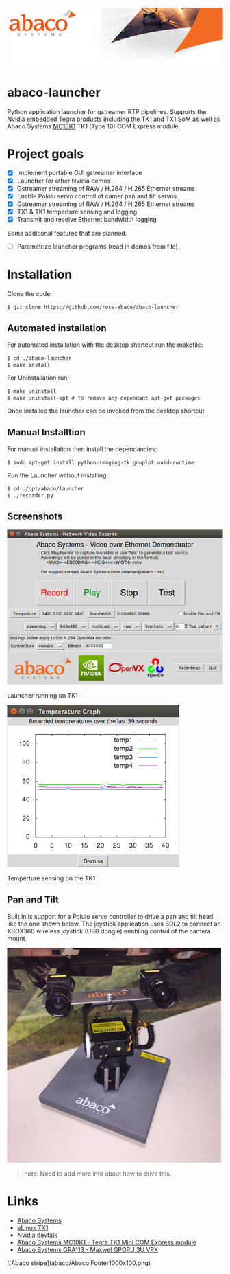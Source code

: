 ![Abaco stripe](abaco/Abaco_background-1000x275.png)

# abaco-launcher
Python application launcher for gstreamer RTP pipelines. Supports the Nvidia embedded Tegra products including the TK1 and TX1 SoM as well as Abaco Systems [MC10K1](https://www.abaco.com/products/mcom10-k1-mini-com-express) TK1 (Type 10) COM Express module.

# Project goals
- [x] Implement portable GUI gstreamer interface
- [x] Launcher for other Nvidia demos
- [x] Gstreamer streaming of RAW / H.264 / H.265 Ethernet streams
- [x] Enable Pololu servo controll of camer pan and tilt servos.
- [x] Gstreamer streaming of RAW / H.264 / H.265 Ethernet streams
- [x] TX1 & TK1 temperture sensing and logging
- [x] Transmit and receive Ethernet bandwidth logging

Some additional features that are planned.
- [ ] Parametrize launcher programs (read in demos from file).

# Installation
Clone the code:

    $ git clone https://github.com/ross-abaco/abaco-launcher
## Automated installation
For automated installation with the desktop shortcut run the makefile:

    $ cd ./abaco-launcher
    $ make install
For Uninstallation run:

    $ make uninstall
    $ make uninstall-apt # To remove any dependant apt-get packages
Once installed the launcher can be invoked from the desktop shortcut.

## Manual Installtion
For manual installation then install the dependancies:

    $ sudo apt-get install python-imaging-tk gnuplot uuid-runtime
Run the Launcher without installing:

    $ cd ./opt/abaco/launcher
    $ ./recorder.py
   
## Screenshots
![Launcher screenshot](abaco/Abaco-launcher01.png)

Launcher running on TK1

![Temp sensing](abaco/Abaco-launcher02.png)

Temperture sensing on the TK1
## Pan and Tilt
Built in is support for a Polulu servo controller to drive a pan and tilt head like the one shown below. The joystick application uses SDL2 to connect an XBOX360 wireless joystick (USB dongle) enabling control of the camera mount. 

![Pan and Tilt](abaco/bot2.png)

> note: Need to add more info about how to drive this.

# Links
* [Abaco Systems](http://abaco.com)
* [eLinux TX1](http://elinux.org/Jetson_TX1)
* [Nvidia devtalk](https://devtalk.nvidia.com/default/board/164/)
* [Abaco Systems MC10K1 - Tegra TK1 Mini COM Express module](https://www.abaco.com/products/mcom10-k1-mini-com-express)
* [Abaco Systems GRA113 - Maxwel GPGPU 3U VPX](https://www.abaco.com/products/gra113-graphics-board)

![Abaco stripe](abaco/Abaco Footer1000x100.png)
